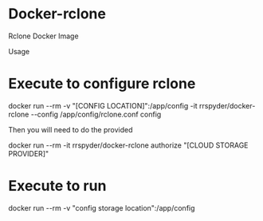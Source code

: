 # Docker-rclone
Rclone Docker Image

Usage

# Execute to configure rclone
docker run --rm -v "[CONFIG LOCATION]":/app/config -it rrspyder/docker-rclone --config /app/config/rclone.conf config

Then you will need to do the provided

docker run --rm -it rrspyder/docker-rclone authorize "[CLOUD STORAGE PROVIDER]"


# Execute to run
docker run --rm -v "config storage location":/app/config

